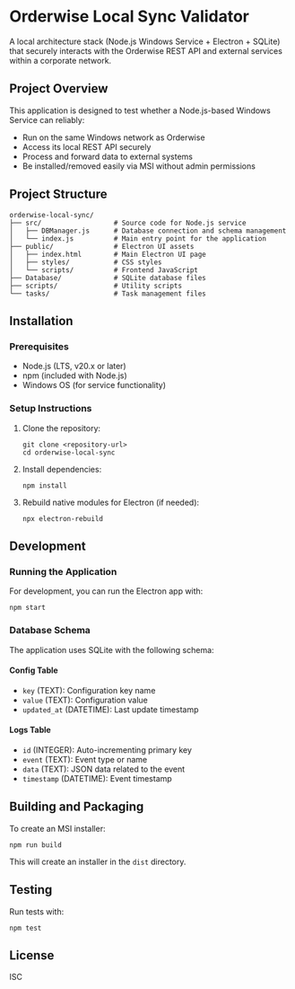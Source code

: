 # Orderwise Local Sync Validator

A local architecture stack (Node.js Windows Service + Electron + SQLite) that securely interacts with the Orderwise REST API and external services within a corporate network.

## Project Overview

This application is designed to test whether a Node.js-based Windows Service can reliably:
- Run on the same Windows network as Orderwise
- Access its local REST API securely
- Process and forward data to external systems
- Be installed/removed easily via MSI without admin permissions

## Project Structure

```
orderwise-local-sync/
├── src/                  # Source code for Node.js service
│   ├── DBManager.js      # Database connection and schema management
│   └── index.js          # Main entry point for the application
├── public/               # Electron UI assets
│   ├── index.html        # Main Electron UI page
│   ├── styles/           # CSS styles
│   └── scripts/          # Frontend JavaScript
├── Database/             # SQLite database files
├── scripts/              # Utility scripts
└── tasks/                # Task management files
```

## Installation

### Prerequisites

- Node.js (LTS, v20.x or later)
- npm (included with Node.js)
- Windows OS (for service functionality)

### Setup Instructions

1. Clone the repository:
   ```
   git clone <repository-url>
   cd orderwise-local-sync
   ```

2. Install dependencies:
   ```
   npm install
   ```

3. Rebuild native modules for Electron (if needed):
   ```
   npx electron-rebuild
   ```

## Development

### Running the Application

For development, you can run the Electron app with:

```
npm start
```

### Database Schema

The application uses SQLite with the following schema:

#### Config Table
- `key` (TEXT): Configuration key name
- `value` (TEXT): Configuration value
- `updated_at` (DATETIME): Last update timestamp

#### Logs Table
- `id` (INTEGER): Auto-incrementing primary key
- `event` (TEXT): Event type or name
- `data` (TEXT): JSON data related to the event
- `timestamp` (DATETIME): Event timestamp

## Building and Packaging

To create an MSI installer:

```
npm run build
```

This will create an installer in the `dist` directory.

## Testing

Run tests with:

```
npm test
```

## License

ISC
